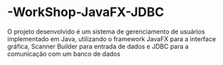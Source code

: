 # -WorkShop-JavaFX-JDBC
O projeto desenvolvido é um sistema de gerenciamento de usuários implementado em Java, utilizando o framework JavaFX para a interface gráfica, Scanner Builder para entrada de dados e JDBC para a comunicação com um banco de dados
